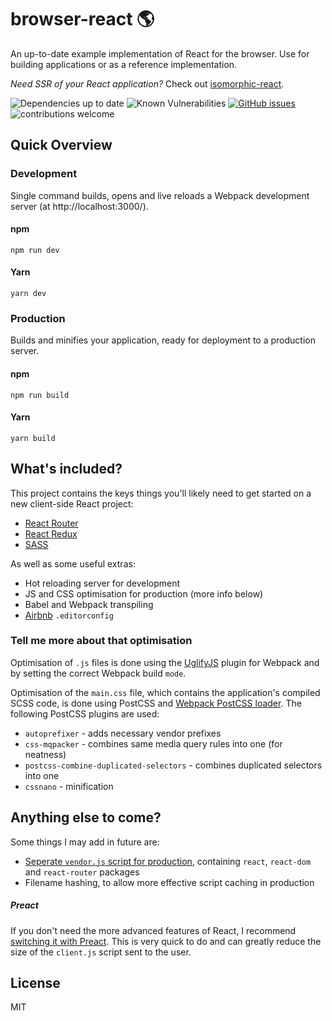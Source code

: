 # browser-react :earth_americas:
An up-to-date example implementation of React for the browser. Use for building applications or as a reference implementation.

_Need SSR of your React application?_ Check out [isomorphic-react](https://github.com/tomgreener/isomorphic-react).

![Dependencies up to date](https://david-dm.org/tomgreener/browser-react.svg)
![Known Vulnerabilities](https://snyk.io/test/github/tomgreener/browser-react/badge.svg?targetFile=package.json)
[![GitHub issues](https://img.shields.io/github/issues/Naereen/StrapDown.js.svg)](https://GitHub.com/Naereen/StrapDown.js/issues/)
![contributions welcome](https://img.shields.io/badge/contributions-welcome-brightgreen.svg?style=flat)

## Quick Overview

### Development
Single command builds, opens and live reloads a Webpack development server (at http://localhost:3000/).
#### npm
`npm run dev`
#### Yarn
`yarn dev`

### Production
Builds and minifies your application, ready for deployment to a production server.
#### npm
`npm run build`
#### Yarn
`yarn build`

## What's included?
This project contains the keys things you'll likely need to get started on a new client-side React project:

- [React Router](https://github.com/ReactTraining/react-router)
- [React Redux](https://github.com/reduxjs/react-redux)
- [SASS](https://sass-lang.com/guide)

As well as some useful extras:

- Hot reloading server for development
- JS and CSS optimisation for production (more info below)
- Babel and Webpack transpiling
- [Airbnb](https://github.com/airbnb/javascript/blob/master/.editorconfig) `.editorconfig`

### Tell me more about that optimisation
Optimisation of `.js` files is done using the [UglifyJS](https://github.com/webpack-contrib/uglifyjs-webpack-plugin) plugin for Webpack and by setting the correct Webpack build `mode`.

Optimisation of the `main.css` file, which contains the application's compiled SCSS code, is done using PostCSS and [Webpack PostCSS loader](https://github.com/postcss/postcss-loader). The following PostCSS plugins are used:

- `autoprefixer` - adds necessary vendor prefixes
- `css-mqpacker` - combines same media query rules into one (for neatness)
- `postcss-combine-duplicated-selectors` - combines duplicated selectors into one
- `cssnano` - minification

## Anything else to come?
Some things I may add in future are:

- [Seperate `vendor.js` script for production](https://www.codementor.io/drewpowers/high-performance-webpack-config-for-front-end-delivery-90sqic1qa#5-commonschunkplugin-for-vendor-caching), containing `react`, `react-dom` and `react-router` packages
- Filename hashing, to allow more effective script caching in production

##### Preact
If you don't need the more advanced features of React, I recommend [switching it with Preact](https://preactjs.com/guide/switching-to-preact). This is very quick to do and can greatly reduce the size of the `client.js` script sent to the user.

## License
MIT
